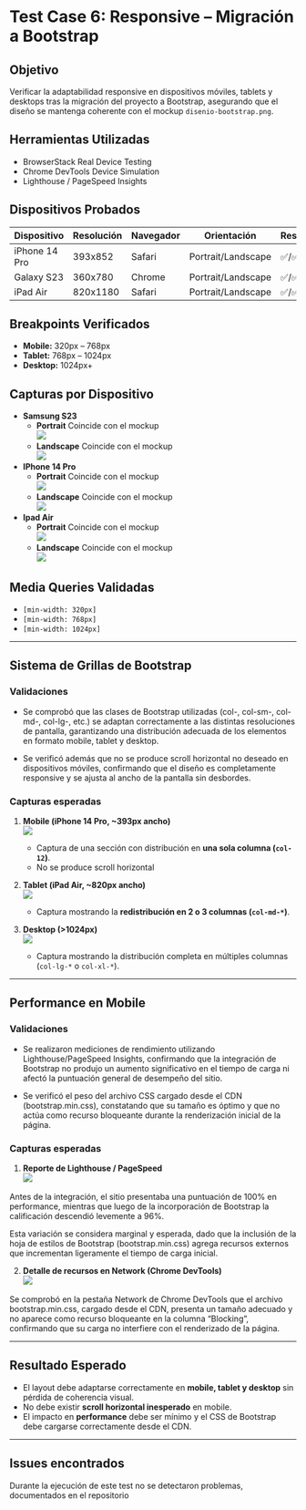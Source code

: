 # Test Case 6: Responsive – Migración a Bootstrap

## Objetivo
Verificar la adaptabilidad responsive en dispositivos móviles, tablets y desktops tras la migración del proyecto a Bootstrap, asegurando que el diseño se mantenga coherente con el mockup `disenio-bootstrap.png`.

## Herramientas Utilizadas
- BrowserStack Real Device Testing
- Chrome DevTools Device Simulation
- Lighthouse / PageSpeed Insights

## Dispositivos Probados
| Dispositivo   | Resolución | Navegador | Orientación         | Resultado |
|---------------|------------|-----------|---------------------|-----------|
| iPhone 14 Pro | 393x852    | Safari    | Portrait/Landscape  | ✅/✅ |
| Galaxy S23    | 360x780    | Chrome    | Portrait/Landscape  | ✅/✅ |
| iPad Air      | 820x1180   | Safari    | Portrait/Landscape  | ✅/✅ |

## Breakpoints Verificados
- **Mobile:** 320px – 768px  
- **Tablet:** 768px – 1024px  
- **Desktop:** 1024px+  

## Capturas por Dispositivo

- **Samsung S23**
   - **Portrait** Coincide con el mockup  
      ![](imagenes/test-case-6/S23%20Portrait.png)   
   - **Landscape** Coincide con el mockup  
      ![](imagenes/test-case-6/S23%20Landscape.png)  
- **IPhone 14 Pro**
   - **Portrait** Coincide con el mockup  
      ![](imagenes/test-case-6/Iphone%2014%20Portrait.png)   
   - **Landscape** Coincide con el mockup  
      ![](imagenes/test-case-6/IPhone14%20Landscape.png)  
- **Ipad Air**
   - **Portrait** Coincide con el mockup  
      ![](imagenes/test-case-6/IPad%20Air%20Portrait.png)   
   - **Landscape** Coincide con el mockup  
      ![](imagenes/test-case-6/IPad%20Air%20LAndscape.png)  

## Media Queries Validadas
- `[min-width: 320px]`  
- `[min-width: 768px]`  
- `[min-width: 1024px]` 

---

## Sistema de Grillas de Bootstrap
### Validaciones
- Se comprobó que las clases de Bootstrap utilizadas (col-, col-sm-, col-md-, col-lg-, etc.) se adaptan correctamente a las distintas resoluciones de pantalla, garantizando una distribución adecuada de los elementos en formato mobile, tablet y desktop.

- Se verificó además que no se produce scroll horizontal no deseado en dispositivos móviles, confirmando que el diseño es completamente responsive y se ajusta al ancho de la pantalla sin desbordes.

### Capturas esperadas
1. **Mobile (iPhone 14 Pro, ~393px ancho)**  
   ![](imagenes/test-case-6/DevTools%20Mobile.png) 
   - Captura de una sección con distribución en **una sola columna (`col-12`)**.  
   - No se produce scroll horizontal

2. **Tablet (iPad Air, ~820px ancho)**  
   ![](imagenes/test-case-6/DevTools%20Ipad.png)
   - Captura mostrando la **redistribución en 2 o 3 columnas (`col-md-*`)**.  

3. **Desktop (>1024px)**  
   ![](imagenes/test-case-6/Devtools%20Desktop.png)
   - Captura mostrando la distribución completa en múltiples columnas (`col-lg-*` o `col-xl-*`).  

---

## Performance en Mobile
### Validaciones
- Se realizaron mediciones de rendimiento utilizando Lighthouse/PageSpeed Insights, confirmando que la integración de Bootstrap no produjo un aumento significativo en el tiempo de carga ni afectó la puntuación general de desempeño del sitio.

- Se verificó el peso del archivo CSS cargado desde el CDN (bootstrap.min.css), constatando que su tamaño es óptimo y que no actúa como recurso bloqueante durante la renderización inicial de la página.

### Capturas esperadas
1. **Reporte de Lighthouse / PageSpeed**  
   ![](imagenes/test-case-6/LightHouse%20Performance%20Desktop.png)
   
Antes de la integración, el sitio presentaba una puntuación de 100% en performance, mientras que luego de la incorporación de Bootstrap la calificación descendió levemente a 96%.

Esta variación se considera marginal y esperada, dado que la inclusión de la hoja de estilos de Bootstrap (bootstrap.min.css) agrega recursos externos que incrementan ligeramente el tiempo de carga inicial. 

2. **Detalle de recursos en Network (Chrome DevTools)**  
   ![](imagenes/test-case-6/CDN.png) 
   
Se comprobó en la pestaña Network de Chrome DevTools que el archivo bootstrap.min.css, cargado desde el CDN, presenta un tamaño adecuado y no aparece como recurso bloqueante en la columna “Blocking”, confirmando que su carga no interfiere con el renderizado de la página.

---

## Resultado Esperado
- El layout debe adaptarse correctamente en **mobile, tablet y desktop** sin pérdida de coherencia visual.  
- No debe existir **scroll horizontal inesperado** en mobile.  
- El impacto en **performance** debe ser mínimo y el CSS de Bootstrap debe cargarse correctamente desde el CDN.

----
## Issues encontrados
Durante la ejecución de este test no se detectaron problemas, documentados en el repositorio